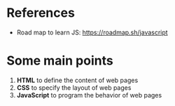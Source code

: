 # References
- Road map to learn JS: https://roadmap.sh/javascript

# Some main points
 1. **HTML** to define the content of web pages
 2. **CSS** to specify the layout of web pages
 3. **JavaScript** to program the behavior of web pages
